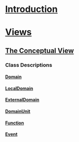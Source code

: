 # [Introduction](introduction.md)
# [Views](views/index.md)
## [The Conceptual View](views/conceptual/index.md)
### Class Descriptions
#### [Domain](views/conceptual/domain.md)
#### [LocalDomain](views/conceptual/local-domain.md)
#### [ExternalDomain](views/conceptual/external-domain.md)
#### [DomainUnit](views/conceptual/domain-unit.md)
#### [Function](views/conceptual/function.md)
#### [Event](views/conceptual/event.md)
